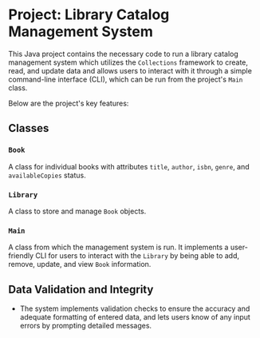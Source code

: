# Project: Library Catalog Management System

This Java project contains the necessary code to run
a library catalog management system which
utilizes the `Collections` framework to create,
read, and update data and allows users to
interact with it through a simple command-line
interface (CLI), which can be run from
the project's `Main` class.

Below are the project's key features:

## Classes
### `Book`
A class for individual books with attributes `title`, `author`, `isbn`, `genre`, and `availableCopies` status.

### `Library`
A class to store and manage `Book` objects.

### `Main`
A class from which the management system is run.
It implements a user-friendly CLI for users to
interact with the `Library` by being able to add,
remove, update, and view `Book` information.

## Data Validation and Integrity
* The system implements validation checks to
ensure the accuracy and adequate formatting of
entered data, and lets users know of any input 
errors by prompting detailed messages.
